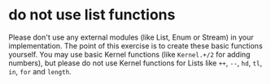 # do not use list functions

Please don't use any external modules (like List, Enum or Stream) in your
implementation. The point of this exercise is to create these basic
functions yourself. You may use basic Kernel functions (like `Kernel.+/2`
for adding numbers), but please do not use Kernel functions for Lists like
`++`, `--`, `hd`, `tl`, `in`, `for` and `length`.

